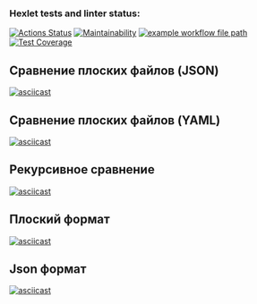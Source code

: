 ### Hexlet tests and linter status:
[![Actions Status](https://github.com/titanmen1/python-project-lvl2/workflows/hexlet-check/badge.svg)](https://github.com/titanmen1/python-project-lvl2/actions)
[![Maintainability](https://api.codeclimate.com/v1/badges/6a1aebe553ff93d07935/maintainability)](https://codeclimate.com/github/titanmen1/python-project-lvl2/maintainability)
[![example workflow file path](https://github.com/titanmen1/python-project-lvl2/workflows/CI/badge.svg)](https://github.com/titanmen1/python-project-lvl2/actions)
[![Test Coverage](https://api.codeclimate.com/v1/badges/6a1aebe553ff93d07935/test_coverage)](https://codeclimate.com/github/titanmen1/python-project-lvl2/test_coverage)

## Сравнение плоских файлов (JSON)
[![asciicast](https://asciinema.org/a/mHhTc2B8fxOTgj5lKDmzlBmKI.svg)](https://asciinema.org/a/mHhTc2B8fxOTgj5lKDmzlBmKI)
## Сравнение плоских файлов (YAML)
[![asciicast](https://asciinema.org/a/KstHlBllflFynp7y8VsfFsEmi.svg)](https://asciinema.org/a/KstHlBllflFynp7y8VsfFsEmi)
## Рекурсивное сравнение
[![asciicast](https://asciinema.org/a/DPaaUWTamTRhOsLksFKiXEJ8b.svg)](https://asciinema.org/a/DPaaUWTamTRhOsLksFKiXEJ8b)
## Плоский формат
[![asciicast](https://asciinema.org/a/569s4WlG7hBJTgdI5IUQCPJlg.svg)](https://asciinema.org/a/569s4WlG7hBJTgdI5IUQCPJlg)
## Json формат
[![asciicast](https://asciinema.org/a/mEa4hWkV6DnVYxFRLwgrJCBfb.svg)](https://asciinema.org/a/mEa4hWkV6DnVYxFRLwgrJCBfb)